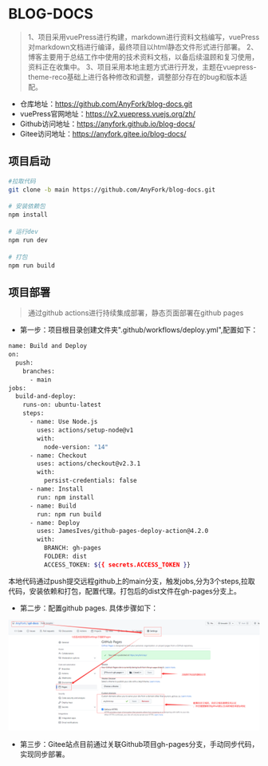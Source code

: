 # BLOG-DOCS
> 1、项目采用vuePress进行构建，markdown进行资料文档编写，vuePress对markdown文档进行编译，最终项目以html静态文件形式进行部署。
2、博客主要用于总结工作中使用的技术资料文档，以备后续温顾和复习使用，资料正在收集中。
3、项目采用本地主题方式进行开发，主题在vuepress-theme-reco基础上进行各种修改和调整，调整部分存在的bug和版本适配。


* 仓库地址：https://github.com/AnyFork/blog-docs.git
* vuePress官网地址：https://v2.vuepress.vuejs.org/zh/
* Github访问地址：https://anyfork.github.io/blog-docs/
* Gitee访问地址：https://anyfork.gitee.io/blog-docs/
## 项目启动
```bash
#拉取代码
git clone -b main https://github.com/AnyFork/blog-docs.git

# 安装依赖包
npm install

# 运行dev
npm run dev

# 打包
npm run build
```
## 项目部署
> 通过github actions进行持续集成部署，静态页面部署在github pages

* 第一步：项目根目录创建文件夹".github/workflows/deploy.yml",配置如下：
```bash
name: Build and Deploy
on:
  push:
    branches:
      - main
jobs:
  build-and-deploy:
    runs-on: ubuntu-latest
    steps:
      - name: Use Node.js
        uses: actions/setup-node@v1
        with:
          node-version: "14"
      - name: Checkout
        uses: actions/checkout@v2.3.1
        with:
          persist-credentials: false     
      - name: Install
        run: npm install
      - name: Build
        run: npm run build
      - name: Deploy
        uses: JamesIves/github-pages-deploy-action@4.2.0
        with:
          BRANCH: gh-pages
          FOLDER: dist
          ACCESS_TOKEN: ${{ secrets.ACCESS_TOKEN }}
```
本地代码通过push提交远程github上的main分支，触发jobs,分为3个steps,拉取代码，安装依赖和打包，配置代理。打包后的dist文件在gh-pages分支上。
* 第二步：配置github pages. 具体步骤如下：

![avatar](./docs/.vuepress/public/setting.png)

* 第三步：Gitee站点目前通过关联Github项目gh-pages分支，手动同步代码，实现同步部署。
